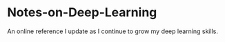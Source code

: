 # Notes-on-Deep-Learning
An online reference I update as I continue to grow my deep learning skills. 
